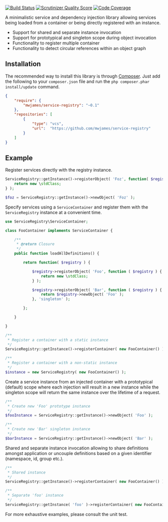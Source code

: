 [![Build Status](https://travis-ci.org/mwjames/service-registry.png?branch=master)](https://travis-ci.org/mwjames/service-registry)
[![Scrutinizer Quality Score](https://scrutinizer-ci.com/g/mwjames/service-registry/badges/quality-score.png?s=adf2e12799727916defd556045e4c6da766501dd)](https://scrutinizer-ci.com/g/mwjames/service-registry/)
[![Code Coverage](https://scrutinizer-ci.com/g/mwjames/service-registry/badges/coverage.png?s=14dacb9b418c90512e427e8cbfdeb21aee2ff0ea)](https://scrutinizer-ci.com/g/mwjames/service-registry/)

A minimalistic service and dependency injection library allowing services being loaded from a container or being directly registered with an instance.
* Support for shared and separate instance invocation
* Support for prototypical and singleton scope during object invocation
* Functionality to register multiple container
* Functionality to detect circular references within an object graph

## Installation
The recommended way to install this library is through [Composer][composer]. Just add the following to your ``composer.json`` file and run the ``php composer.phar install/update`` command.

```json
{
	"require": {
		"mwjames/service-registry": "~0.1"
	},
	"repositories": [
		{
			"type": "vcs",
			"url":  "https://github.com/mwjames/service-registry"
		}
	]
}
```
## Example
Register services directly with the registry instance.

```php
ServiceRegistry::getInstance()->registerObject( 'Foz', function( $registry ) {
	return new \stdClass;
} );

$foz = ServiceRegistry::getInstance()->newObject( 'Foz' );
```

Specify services using a `ServiceContainer` and register them with the `ServiceRegistry` instance at a convenient time.
```php
use ServiceRegistry\ServiceContainer;

class FooContainer implements ServiceContainer {

	/**
	 * @return Closure
	 */
	public function loadAllDefinitions() {

		return function( $registry ) {

			$registry->registerObject( 'Foo', function ( $registry ) {
				return new \stdClass;
			} );

			$registry->registerObject( 'Bar', function ( $registry ) {
				return $registry->newObject( 'Foo' );
			}, 'singleton' );

		};

	}

}

/**
 * Register a container with a static instance
 */
ServiceRegistry::getInstance()->registerContainer( new FooContainer() );

/**
 * Register a container with a non-static instance
 */
$instance = new ServiceRegistry( new FooContainer() );
```

Create a service instance from an injected container with a prototypical (default) scope where each injection will result in a new instance while the singleton scope will return the same instance over the lifetime of a request.
```php
/**
 * Create new 'Foo' prototype instance
 */
$fooInstance = ServiceRegistry::getInstance()->newObject( 'Foo' );

/**
 * Create new 'Bar' singleton instance
 */
$barInstance = ServiceRegistry::getInstance()->newObject( 'Bar' );
```

Shared and separate instance invocation allowing to share definitions amongst application or
uncouple definitions based on a given identifier (namespace, id, group etc.).
```php
/**
 * Shared instance
 */
ServiceRegistry::getInstance()->registerContainer( new FooContainer() );

/**
 * Separate 'foo' instance
 */
ServiceRegistry::getInstance( 'foo' )->registerContainer( new FooContainer() );
```
For more exhaustive examples, please consult the unit test.

[composer]: http://getcomposer.org/

